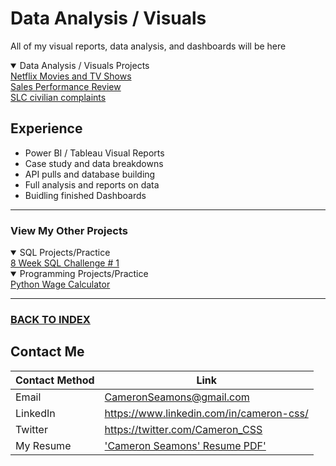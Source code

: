 # Data Analysis / Visuals

All of my visual reports, data analysis, and dashboards will be here

<details open>
  <summary>Data Analysis / Visuals Projects</summary>
<a href="https://cameroncss.github.io/Data-Analysis/Netflix/index.html" target="new">Netflix Movies and TV Shows</a>
<br>
<a href="https://github.com/CameronCSS/Data-Analysis/tree/main/Sales%20Performance%20Review" target="new">Sales Performance Review</a>
<br>
<a href="https://github.com/CameronCSS/Data-Analysis/tree/main/SLC%20civilian%20complaints" target="new">SLC civilian complaints</a>


</details>

## Experience

   - Power BI / Tableau Visual Reports
   - Case study and data breakdowns
   - API pulls and database building
   - Full analysis and reports on data
   - Buidling finished Dashboards
----

### View My Other Projects
    
<details open>
<summary>SQL Projects/Practice </summary>
<a href="https://github.com/CameronCSS/PersonalProjects/blob/main/SQL%20Projects/8%20Week%20SQL%20Challenge%20%23%201" target="new">8 Week SQL Challenge # 1</a>
</details>
    

<details open>
<summary>Programming Projects/Practice</summary>
<a href="https://github.com/CameronCSS/Programming-Projects/tree/main/Python%20Wage%20Calculator" target="new">Python Wage Calculator</a>
</details>


----

### <a href="https://github.com/CameronCSS/PersonalProjects">BACK TO INDEX</a>

## Contact Me

| Contact Method | Link |
| --- | --- |
| Email | CameronSeamons@gmail.com |
| LinkedIn | https://www.linkedin.com/in/cameron-css/|
| Twitter | https://twitter.com/Cameron_CSS |
| My Resume | ['Cameron Seamons' Resume PDF'](https://drive.google.com/file/d/19vkbf2HjEpXpxndWYa4A6Dyt6gsnGv73/view?usp=sharing) | 
